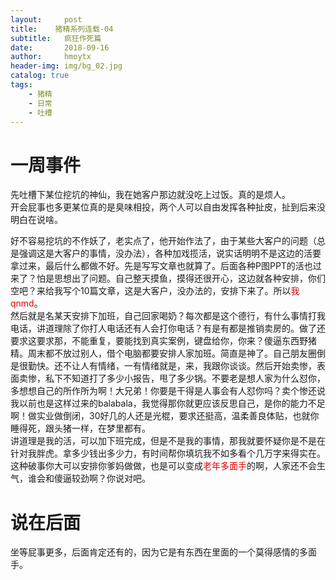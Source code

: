 ```yaml
---
layout:     post
title:    猪精系列连载-04
subtitle:   疯狂作死篇
date:       2018-09-16
author:     hmoytx
header-img: img/bg_02.jpg
catalog: true
tags:
    - 猪精
    - 日常
    - 吐槽
---
```



# 一周事件
先吐槽下某位挖坑的神仙，我在她客户那边就没吃上过饭。真的是烦人。  
开会屁事也多更某位真的是臭味相投，两个人可以自由发挥各种扯皮，扯到后来没明白在说啥。  

好不容易挖坑的不作妖了，老实点了，他开始作法了，由于某些大客户的问题（总是强调这是大客户的事情，没办法），各种加戏揽活，说实话明明不是这边的活要拿过来，最后什么都做不好。先是写写文章也就算了。后面各种P图PPT的活也过来了？怕是思想出了问题。自己整天摸鱼，摸得还很开心，这边就各种安排，你们空吧？来给我写个10篇文章，这是大客户，没办法的，安排下来了。所以<font color="#dd0000">我qnmd</font>。  
然后就是名某天安排下加班，自己回家喝奶？每次都是这个德行，有什么事情打我电话，讲道理除了你打人电话还有人会打你电话？有是有都是推销卖房的。做了还要求这要求那，不能重复，要能找到真实案例，键盘给你，你来？傻逼东西野猪精。周末都不放过别人，借个电脑都要安排人家加班。简直是神了。自己朋友圈倒是很勤快。还不让人有情绪，一有情绪就是，来，我跟你谈谈。然后开始卖惨，表面卖惨，私下不知道打了多少小报告，甩了多少锅。不要老是想人家为什么怼你，多想想自己的所作所为啊！大兄弟！你要是干得是人事会有人怼你吗？卖个惨还说我以前也是这样过来的balabala，我觉得那你就更应该反思自己，是你的能力不足啊！做实业做倒闭，30好几的人还是光棍，要求还挺高，温柔善良体贴，也就你睡得死，跟头猪一样，在梦里都有。  
讲道理是我的活，可以加下班完成，但是不是我的事情，那我就要怀疑你是不是在针对我胖虎。拿多少钱出多少力，有时间帮你填坑我不如多看个几万字来得实在。这种破事你大可以安排你爹妈做做，也是可以变成<font color="#dd0000">老年多面手</font>的啊，人家还不会生气，谁会和傻逼较劲啊？你说对吧。
  

# 说在后面
坐等屁事更多，后面肯定还有的，因为它是有东西在里面的一个莫得感情的多面手。